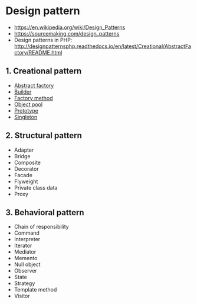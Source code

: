 # Design pattern
- https://en.wikipedia.org/wiki/Design_Patterns  
- https://sourcemaking.com/design_patterns
- Design patterns in PHP: http://designpatternsphp.readthedocs.io/en/latest/Creational/AbstractFactory/README.html

## 1. Creational pattern
- [Abstract factory](creational/abstract-factory-pattern.md)
- [Builder](creational/builder-pattern.md)
- [Factory method](creational/factory-method-pattern.md)
- [Object pool](creational/object-pool-pattern.md)
- [Prototype](creational/prototype-pattern.md)
- [Singleton](creational/singleton-pattern.md)

## 2. Structural pattern
- Adapter
- Bridge
- Composite
- Decorator
- Facade
- Flyweight
- Private class data
- Proxy

## 3. Behavioral pattern
- Chain of responsibility
- Command
- Interpreter
- Iterator
- Mediator
- Memento
- Null object
- Observer
- State
- Strategy
- Template method
- Visitor



